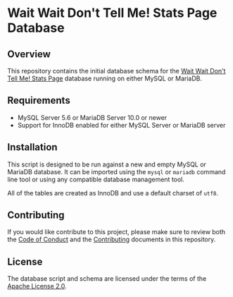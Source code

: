# Wait Wait Don't Tell Me! Stats Page Database

## Overview

This repository contains the initial database schema for the [Wait Wait Don't Tell Me! Stats Page](https://stats.wwdt.me)
database running on either MySQL or MariaDB.

## Requirements

- MySQL Server 5.6 or MariaDB Server 10.0 or newer
- Support for InnoDB enabled for either MySQL Server or MariaDB server

## Installation

This script is designed to be run against a new and empty MySQL or MariaDB
database. It can be imported using the `mysql` or `mariadb` command line
tool or using any compatible database management tool.

All of the tables are created as InnoDB and use a default charset of `utf8`.

## Contributing

If you would like contribute to this project, please make sure to review both
the [Code of Conduct](CODE_OF_CONDUCT.md) and the
[Contributing](CONTRIBUTING.md) documents in this repository.

## License

The database script and schema are licensed under the terms of the
[Apache License 2.0](http://www.apache.org/licenses/LICENSE-2.0).
